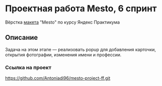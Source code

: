 # Проектная работа Mesto, 6 спринт
Вёрстка [макета](https://www.figma.com/design/bjyvbKKJN2naO0ucURl2Z0/JavaScript.-Sprint-5?node-id=0-1&t=G5ebEnIvC38h6igw-1) "Mesto" по курсу Яндекс Практикума

## Описание
Задача на этом этапе — реализовать popup для добавления карточки, открытия фотографии, изменения имени и профессии. 

### Ссылка на проект
https://github.com/Antoniadi96/mesto-project-ff.git

